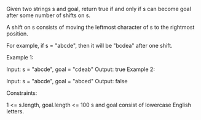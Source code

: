 Given two strings s and goal, return true if and only if s can become goal after some number of shifts on s.

A shift on s consists of moving the leftmost character of s to the rightmost position.

For example, if s = "abcde", then it will be "bcdea" after one shift.

Example 1:

Input: s = "abcde", goal = "cdeab"
Output: true
Example 2:

Input: s = "abcde", goal = "abced"
Output: false

Constraints:

1 <= s.length, goal.length <= 100
s and goal consist of lowercase English letters.
